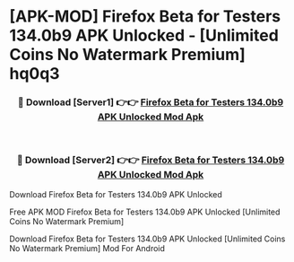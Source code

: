 # [APK-MOD] Firefox Beta for Testers 134.0b9 APK Unlocked - [Unlimited Coins No Watermark Premium] hq0q3



<div align="center">
<h3>🔴 Download [Server1] 👉👉 <a href="https://momento.my/?title=Firefox_Beta_for_Testers_134.0b9_APK_Unlocked">Firefox Beta for Testers 134.0b9 APK Unlocked Mod Apk</a></h3><br>

<h3>🔴 Download [Server2] 👉👉 <a href="https://momento.my/?title=Firefox_Beta_for_Testers_134.0b9_APK_Unlocked">Firefox Beta for Testers 134.0b9 APK Unlocked Mod Apk</a></h3>
</div>



Download Firefox Beta for Testers 134.0b9 APK Unlocked 

Free APK MOD Firefox Beta for Testers 134.0b9 APK Unlocked [Unlimited Coins No Watermark Premium]

Download Firefox Beta for Testers 134.0b9 APK Unlocked [Unlimited Coins No Watermark Premium] Mod For Android
